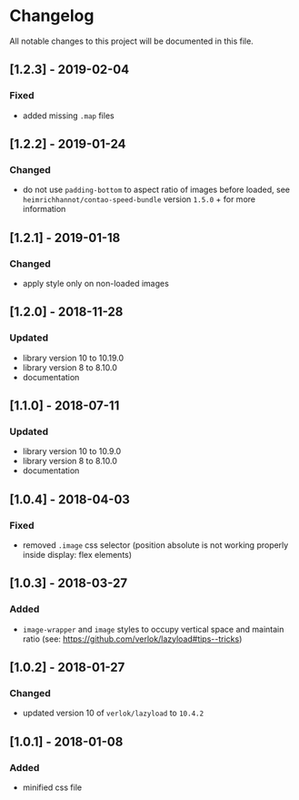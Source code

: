 # Changelog
All notable changes to this project will be documented in this file.

## [1.2.3] - 2019-02-04

### Fixed
- added missing `.map` files

## [1.2.2] - 2019-01-24

### Changed
- do not use `padding-bottom` to aspect ratio of images before loaded, see `heimrichhannot/contao-speed-bundle` version `1.5.0` + for more information

## [1.2.1] - 2019-01-18

### Changed
- apply style only on non-loaded images

## [1.2.0] - 2018-11-28

### Updated
- library version 10 to 10.19.0
- library version 8 to 8.10.0
- documentation

## [1.1.0] - 2018-07-11

### Updated
- library version 10 to 10.9.0
- library version 8 to 8.10.0
- documentation

## [1.0.4] - 2018-04-03

### Fixed
- removed `.image` css selector (position absolute is not working properly inside display: flex elements)

## [1.0.3] - 2018-03-27

### Added
- `image-wrapper` and `image` styles to occupy vertical space and maintain ratio (see: https://github.com/verlok/lazyload#tips--tricks)

## [1.0.2] - 2018-01-27

### Changed
- updated version 10 of `verlok/lazyload` to  `10.4.2`

## [1.0.1] - 2018-01-08

### Added
- minified css file

